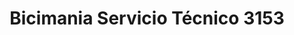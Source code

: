 ---
title: "Bicimania Servicio Técnico 3153"
url: /ycua-sati/bicimania-servicio-tecnico-3153-doctor-eusebio-lillo-robles/
shop: bicicleta
---